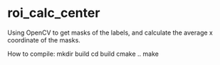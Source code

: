 # roi_calc_center
Using OpenCV to get masks of the labels, and calculate the average x coordinate of the masks.

How to compile:
mkdir build
cd build
cmake ..
make
